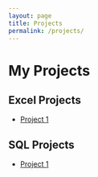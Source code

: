 ```yaml
---
layout: page
title: Projects
permalink: /projects/
---
```

# My Projects

## Excel Projects
- [Project 1](projects/excel.html)

## SQL Projects
- [Project 1](projects/sql.html)

